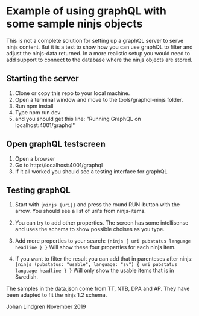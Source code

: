 # Example of using graphQL with some sample ninjs objects

This is not a complete solution for setting up a graphQL server to serve ninjs content. But it is a test to show how you can use graphQL to filter and adjust the ninjs-data returned.
In a more realistic setup you would need to add support to connect to the database where the ninjs objects are stored.

## Starting the server
1) Clone or copy this repo to your local machine.
2) Open a terminal window and move to the tools/graphql-ninjs folder.
3) Run npm install
4) Type npm run dev 
5) and you should get this line: "Running GraphQL on localhost:4001/graphql"

## Open graphQL testscreen
1) Open a browser
2) Go to http://localhost:4001/graphql
3) If it all worked you should see a testing interface for graphQL

## Testing graphQL
1) Start with `{ninjs {uri}}` and press the round RUN-button with the arrow. You should see a list of uri's from ninjs-items.
2) You can try to add other properties. The screen has some intellisense and uses the schema to show possible choises as you type.
3) Add more properties to your search:
`{ninjs {
  uri
  pubstatus
  language
  headline
}
}`
Will show these four properties for each ninjs item.

4) If you want to filter the result you can add that in parenteses after ninjs:
`{ninjs (pubstatus: "usable", language: "sv") {
  uri
  pubstatus
  language
  headline
}
}`
Will only show the usable items that is in Swedish.





The samples in the data.json come from TT, NTB, DPA and AP. They have been adapted to fit the ninjs 1.2 schema. 



Johan Lindgren November 2019

